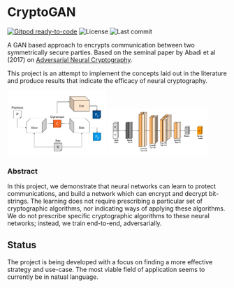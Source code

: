 # CryptoGAN

[![Gitpod ready-to-code](https://img.shields.io/badge/Gitpod-ready--to--code-blue?logo=gitpod)](https://gitpod.io/#https://github.com/zrthxn/CryptoGAN)
![License](https://img.shields.io/github/license/zrthxn/cryptogan)
![Last commit](https://img.shields.io/github/last-commit/zrthxn/cryptogan)

A GAN based approach to encrypts communication between two symmetrically secure parties.
Based on the seminal paper by Abadi et al (2017) on [Adversarial Neural Cryptography](https://arxiv.org/pdf/1610.06918.pdf).

This project is an attempt to implement the concepts laid out in the literature and produce results that indicate the efficacy of neural cryptography.

<img src="./docs/ref/anc.png" width="45%"> <img src="./docs/ref/anclayers.png" width="45%">

### Abstract
In this project, we demonstrate that neural networks can learn to protect communications, 
and build a network which can encrypt and decrypt bit-strings.
The learning does not require prescribing a particular set of cryptographic algorithms, 
nor indicating ways of applying these algorithms. We do not prescribe specific cryptographic 
algorithms to these neural networks; instead, we train end-to-end, adversarially. 

## Status
The project is being developed with a focus on finding a more effective strategy and use-case.
The most viable field of application seems to currently be in natual language. 